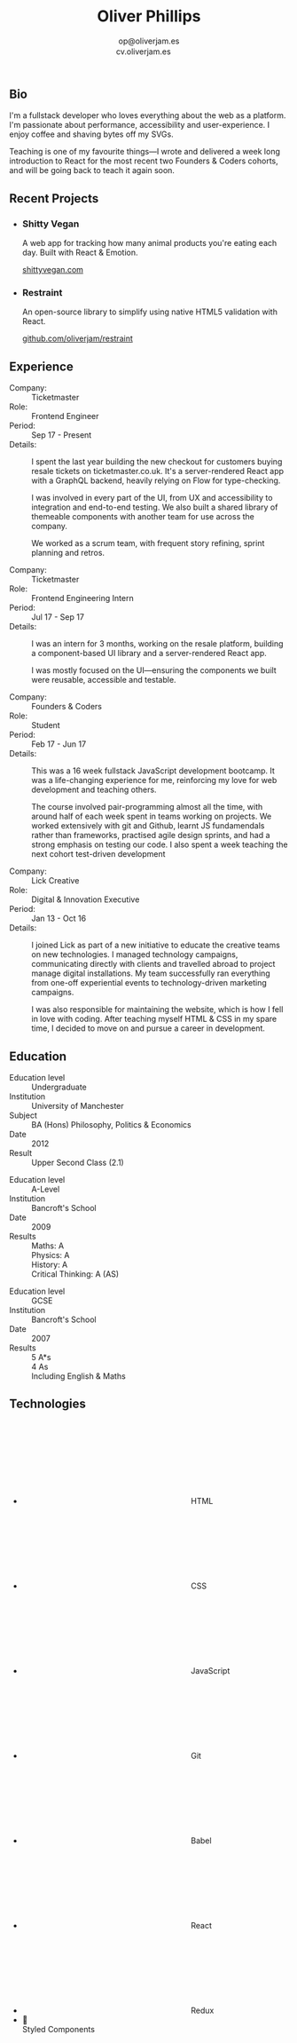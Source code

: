 <div class="grid">
  <header class="header">
  <div>
    <h1>Oliver Phillips</h1>
    <span>op@oliverjam.es</span>
  </div>
  <span>cv.oliverjam.es <svg width="16" height="16">
            <use xlink:href="#external"></use>
          </svg></span>
  </header>
  <aside class="about">
    <section class="section" id="about">
      <h2>Bio</h2>
      <div class="card card--large">
      <p>I'm a fullstack developer who loves everything about the web as a platform. I'm passionate about performance, accessibility and user-experience. I enjoy coffee and shaving bytes off my SVGs.</p>
      <p>Teaching is one of my favourite things—I wrote and delivered a week long introduction to React for the most recent two Founders & Coders cohorts, and will be going back to teach it again soon.
      </div>
    </section>
  </aside>
  <aside class="projects">
    <section class="section" id="projects">
      <h2>Recent Projects</h2>
      <ul class="projects-grid">
        <li class="card">
          <h3>Shitty Vegan</h3>
          <p>A web app for tracking how many animal products you're eating each day. Built with React & Emotion.</p>
          <a href="https://shittyvegan.com">shittyvegan.com</a>
        </li>
        <li class="card">
          <h3>Restraint</h3>
          <p>An open-source library to simplify using native HTML5 validation with React.</p>
          <a href="https://github.com/oliverjam/restraint">github.com/oliverjam/restraint</a>
        </li>
      </ul>
    </section>
  </aside>
  <main class="main">
    <section class="section" id="experience">
      <h2>Experience</h2>
      <dl class="card">
        <dt class="u-visually-hidden">Company:</dt>
          <dd class="h3">Ticketmaster</dd>
        <dt class="u-visually-hidden">Role:</dt>
          <dd class="h4">Frontend Engineer</dd>
        <dt class="u-visually-hidden">Period:</dt>
          <dd class="card__date">
            <time datetime="2017-02-18">Sep 17</time>
            -
            <time datetime="2018-08-18">Present</time>
          </dd>
        <dt class="u-visually-hidden">Details:</dt>
        <dd class="card__details">
          <p>I spent the last year building the new checkout for customers buying resale tickets on ticketmaster.co.uk. It's a server-rendered React app with a GraphQL backend, heavily relying on Flow for type-checking.
          <p>I was involved in every part of the UI, from UX and accessibility to integration and end-to-end testing. We also built a shared library of themeable components with another team for use across the company.</p>
          <p>We worked as a scrum team, with frequent story refining, sprint planning and retros.</p>
        </dd>
      </dl>
      <dl class="card">
        <dt class="u-visually-hidden">Company:</dt>
          <dd class="h3">Ticketmaster</dd>
        <dt class="u-visually-hidden">Role:</dt>
          <dd class="h4">Frontend Engineering Intern</dd>
        <dt class="u-visually-hidden">Period:</dt>
          <dd class="card__date">
            <time datetime="2017-02-18">Jul 17</time>
            -
            <time datetime="2017-06-18">Sep 17</time>
          </dd>
        <dt class="u-visually-hidden">Details:</dt>
        <dd class="card__details">
          <p>I was an intern for 3 months, working on the resale platform, building a component-based UI library and a server-rendered React app.</p>
          <p>I was mostly focused on the UI—ensuring the components we built were reusable, accessible and testable.</p>
        </dd>
      </dl>
      <dl class="card print-break">
        <dt class="u-visually-hidden">Company:</dt>
          <dd class="h3">Founders & Coders</dd>
        <dt class="u-visually-hidden">Role:</dt>
          <dd class="h4">Student</dd>
        <dt class="u-visually-hidden">Period:</dt>
          <dd class="card__date">
            <time datetime="2017-02-18">Feb 17</time>
            -
            <time datetime="2017-06-18">Jun 17</time>
          </dd>
        <dt class="u-visually-hidden">Details:</dt>
        <dd class="card__details">
          <p>This was a 16 week fullstack JavaScript development bootcamp. It was a life-changing experience for me, reinforcing my love for web development and teaching others.</p>
          <p>The course involved pair-programming almost all the time, with around half of each week spent in teams working on projects. We worked extensively with git and Github, learnt JS fundamendals rather than frameworks, practised agile design sprints, and had a strong emphasis on testing our code. I also spent a week teaching the next cohort test-driven development</p>
        </dd>
      </dl>
      <dl class="card">
        <dt class="u-visually-hidden">Company:</dt>
          <dd class="h3">Lick Creative</dd>
        <dt class="u-visually-hidden">Role:</dt>
          <dd class="h4">Digital & Innovation Executive</dd>
        <dt class="u-visually-hidden">Period:</dt>
          <dd class="card__date">
            <time datetime="2017-02-18">Jan 13</time>
            -
            <time datetime="2017-06-18">Oct 16</time>
          </dd>
        <dt class="u-visually-hidden">Details:</dt>
        <dd>
          <p>I joined Lick as part of a new initiative to educate the creative teams on new technologies. I managed technology campaigns, communicating directly with clients and travelled abroad to project manage digital installations. My team successfully ran everything from one-off experiential events to technology-driven marketing campaigns.</p>
          <p>I was also responsible for maintaining the website, which is how I fell in love with coding. After teaching myself HTML & CSS in my spare time, I decided to move on and pursue a career in development.</p>
        </dd>
      </dl>
    </section>
  </main>
  <section class="education section">
    <h2>Education</h2>
    <div class="schools-grid">
      <dl class="card">
        <dt class="u-visually-hidden">Education level</dt>
        <dd class="h3">Undergraduate</dd>
        <dt class="u-visually-hidden">Institution</dt>
        <dd class="h4">University of Manchester</dd>
        <dt class="u-visually-hidden">Subject</dt>
        <dd>BA (Hons) Philosophy, Politics & Economics</dd>
        <dt class="u-visually-hidden">Date</dt>
        <dd class="card__date">
          <time datetime="2012-07-01">2012</time>
        </dd>
        <dt class="u-visually-hidden">Result</dt>
        <dd>Upper Second Class (2.1)</dd>
      </dl>
      <dl class="card">
        <dt class="u-visually-hidden">Education level</dt>
        <dd class="h3">A-Level</dd>
        <dt class="u-visually-hidden">Institution</dt>
        <dd class="h4">Bancroft's School</dd>
        <dt class="u-visually-hidden">Date</dt>
        <dd class="card__date">
          <time datetime="2009-07-01">2009</time>
        </dd>
        <dt class="u-visually-hidden">Results</dt>
        <dd>Maths: A</dd>
        <dd>Physics: A</dd>
        <dd>History: A</dd>
        <dd>Critical Thinking: A (AS)</dd>
      </dl>
      <dl class="card">
        <dt class="u-visually-hidden">Education level</dt>
        <dd class="h3">GCSE</dd>
        <dt class="u-visually-hidden">Institution</dt>
        <dd class="h4">Bancroft's School</dd>
        <dt class="u-visually-hidden">Date</dt>
        <dd class="card__date">
          <time datetime="2007-07-01">2007</time>
        </dd>
        <dt class="u-visually-hidden">Results</dt>
        <dd>5 A*s</dd>
        <dd>4 As</dd>
        <dd>Including English & Maths</dd>
      </dl>
    </div>
    <aside class="sidebar">
    <section class="section" id="technologies">
      <h2>Technologies</h2>
      <ul class="tech">
        <li class="tech__item">
          <svg class="icon">
            <use fill="#E34F26" xlink:href="#html5"></use>
          </svg>
          <span>HTML</span>
        </li>
        <li class="tech__item">
          <svg class="icon">
            <use fill="#1572B6" xlink:href="#css3"></use>
          </svg>
          <span>CSS</span>
        </li>
        <li class="tech__item">
          <svg class="icon">
            <use fill="#F7DF1E" xlink:href="#javascript"></use>
          </svg>
          <span>JavaScript</span>
        </li>
        <li class="tech__item">
          <svg class="icon">
            <use fill="#F14E32" xlink:href="#git"></use>
          </svg>
          <span>Git</span>
        </li>
        <li class="tech__item">
          <svg class="icon">
            <use xlink:href="#babel"></use>
          </svg>
          <span>Babel</span>
        </li>
        <li class="tech__item">
          <svg class="icon">
            <use fill="#00D8FF" xlink:href="#react"></use>
          </svg>
          <span>React</span>
        </li>
        <li class="tech__item">
          <svg class="icon">
            <use fill="#764ABC" xlink:href="#redux"></use>
          </svg>
          <span>Redux</span>
        </li>
        <li class="tech__item">
          <div class="icon">
            <span>💅</span>
          </div>
          <span>Styled Components</span>
        </li>
      </ul>
    </section>
  </aside>
  </section>
  <!-- <footer class="footer">
    <ul class="footer__list">
      <li>
        <a class="footer__link" href="https://twitter.com/oliverjam">
          <svg class="icon icon--bottom">
            <use fill="#181717" xlink:href="#github"></use>
          </svg>
          <span>Github</span>
        </a>
      </li>
      <li>
        <a class="footer__link" href="https://codepen.io/oliverjam">
          <svg class="icon icon--bottom">
            <use fill="#000000" xlink:href="#codepen"></use>
          </svg>
          <span>Codepen</span>
        </a>
      </li>
      <li>
        <a class="footer__link" href="https://twitter.com/_oliverjam">
          <svg class="icon icon--bottom">
            <use fill="#1DA1F2" xlink:href="#twitter"></use>
          </svg>
          <span>Twitter</span>
        </a>
      </li>
      <li>
        <a class="footer__link" href="https://www.linkedin.com/in/oliverjam/">
          <svg class="icon icon--bottom">
            <use fill="#0077B5" xlink:href="#linkedin"></use>
          </svg>
          <span>LinkedIn</span>
        </a>
      </li>
    </ul>
  </footer> -->
</div>
